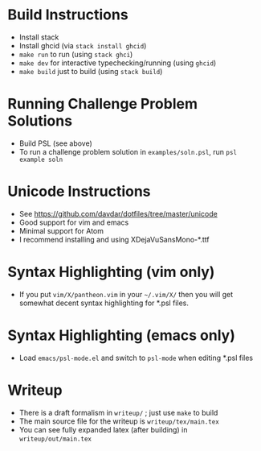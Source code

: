 # Build Instructions

- Install stack
- Install ghcid (via `stack install ghcid`)
- `make run` to run (using `stack ghci`)
- `make dev` for interactive typechecking/running (using `ghcid`)
- `make build` just to build (using `stack build`)

# Running Challenge Problem Solutions

- Build PSL (see above)
- To run a challenge problem solution in `examples/soln.psl`, run
  `psl example soln`

# Unicode Instructions

- See https://github.com/davdar/dotfiles/tree/master/unicode
- Good support for vim and emacs
- Minimal support for Atom
- I recommend installing and using XDejaVuSansMono-*.ttf

# Syntax Highlighting (vim only)

- If you put `vim/X/pantheon.vim` in your `~/.vim/X/` then you will get
  somewhat decent syntax highlighting for *.psl files.

# Syntax Highlighting (emacs only)

- Load `emacs/psl-mode.el` and switch to `psl-mode` when editing *.psl files

# Writeup

- There is a draft formalism in `writeup/` ; just use `make` to build
- The main source file for the writeup is `writeup/tex/main.tex`
- You can see fully expanded latex (after building) in `writeup/out/main.tex`

